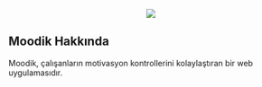 <p align="center"><img src="http://ilberk.com/moodik/moodiklogo.png"></p>



## <b>Mood</b>ik Hakkında

Moodik, çalışanların motivasyon kontrollerini kolaylaştıran bir web uygulamasıdır.

